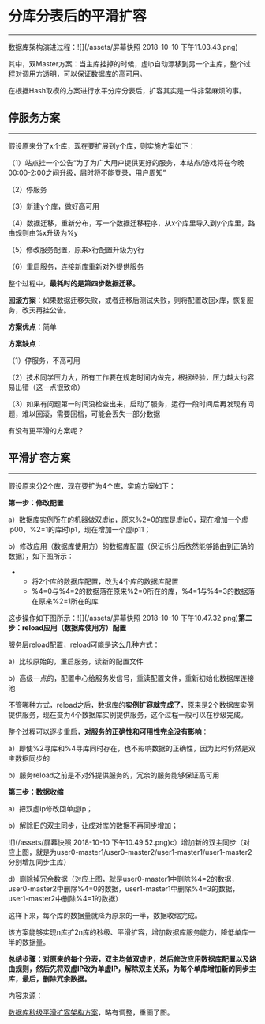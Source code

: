 # 分库分表后的平滑扩容

---

数据库架构演进过程：![](/assets/屏幕快照 2018-10-10 下午11.03.43.png)

其中，双Master方案：当主库挂掉的时候，虚ip自动漂移到另一个主库，整个过程对调用方透明，可以保证数据库的高可用。

在根据Hash取模的方案进行水平分库分表后，扩容其实是一件非常麻烦的事。

## 停服务方案

---

假设原来分了x个库，现在要扩展到y个库，则实施方案如下：

（1）站点挂一个公告“为了为广大用户提供更好的服务，本站点/游戏将在今晚00:00-2:00之间升级，届时将不能登录，用户周知”

（2）停服务

（3）新建y个库，做好高可用

（4）数据迁移，重新分布，写一个数据迁移程序，从x个库里导入到y个库里，路由规则由%x升级为%y

（5）修改服务配置，原来x行配置升级为y行

（6）重启服务，连接新库重新对外提供服务

整个过程中，**最耗时的是第四步数据迁移。**

**回滚方案**：如果数据迁移失败，或者迁移后测试失败，则将配置改回x库，恢复服务，改天再挂公告。

**方案优点**：简单

**方案缺点**：

（1）停服务，不高可用

（2）技术同学压力大，所有工作要在规定时间内做完，根据经验，压力越大约容易出错（这一点很致命）

（3）如果有问题第一时间没检查出来，启动了服务，运行一段时间后再发现有问题，难以回滚，需要回档，可能会丢失一部分数据

有没有更平滑的方案呢？

## 平滑扩容方案

---

假设原来分2个库，现在要扩为4个库，实施方案如下：

**第一步：修改配置**

a）数据库实例所在的机器做双虚ip，原来%2=0的库是虚ip0，现在增加一个虚ip00，%2=1的库时ip1，现在增加一个虚ip11；

b）修改应用（数据库使用方）的数据库配置（保证拆分后依然能够路由到正确的数据），如下图所示：

* * 将2个库的数据库配置，改为4个库的数据库配置
  * %4=0与%4=2的数据落在原来%2=0所在的库，%4=1与%4=3的数据落在原来%2=1所在的库

这步操作如下图所示：![](/assets/屏幕快照 2018-10-10 下午10.47.32.png)**第二步：reload应用（数据库使用方）配置**

服务层reload配置，reload可能是这么几种方式：

a）比较原始的，重启服务，读新的配置文件

b）高级一点的，配置中心给服务发信号，重读配置文件，重新初始化数据库连接池

不管哪种方式，reload之后，数据库的**实例扩容就完成了**，原来是2个数据库实例提供服务，现在变为4个数据库实例提供服务，这个过程一般可以在秒级完成。

整个过程可以逐步重启，**对服务的正确性和可用性完全没有影响**：

a）即使%2寻库和%4寻库同时存在，也不影响数据的正确性，因为此时仍然是双主数据同步的

b）服务reload之前是不对外提供服务的，冗余的服务能够保证高可用

**第三步：数据收缩**

a）把双虚ip修改回单虚ip；

b）解除旧的双主同步，让成对库的数据不再同步增加；

![](/assets/屏幕快照 2018-10-10 下午10.49.52.png)c）增加新的双主同步（对应上图，就是为user0-master1/user0-master2/user1-master1/user1-master2分别增加同步主库）

d）删除掉冗余数据（对应上图，就是user0-master1中删除%4=2的数据，user0-master2中删除%4=0的数据，user1-master1中删除%4=3的数据，user1-master2中删除%4=1的数据）

这样下来，每个库的数据量就降为原来的一半，数据收缩完成。

该方案能够实现n库扩2n库的秒级、平滑扩容，增加数据库服务能力，降低单库一半的数据量。

**总结步骤：对原来的每个分表，双主均做双虚IP，然后修改应用数据库配置以及路由规则，然后先将双虚IP改为单虚IP，解除双主关系，为每个单库增加新的同步主库，最后，删除冗余数据。**

内容来源：

[数据库秒级平滑扩容架构方案](https://www.w3cschool.cn/architectroad/architectroad-database-smooth-expansion.html)，略有调整，重画了图。

